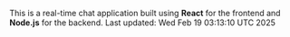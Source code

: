 This is a real-time chat application built using **React** for the frontend and **Node.js** for the backend.
Last updated: Wed Feb 19 03:13:10 UTC 2025
